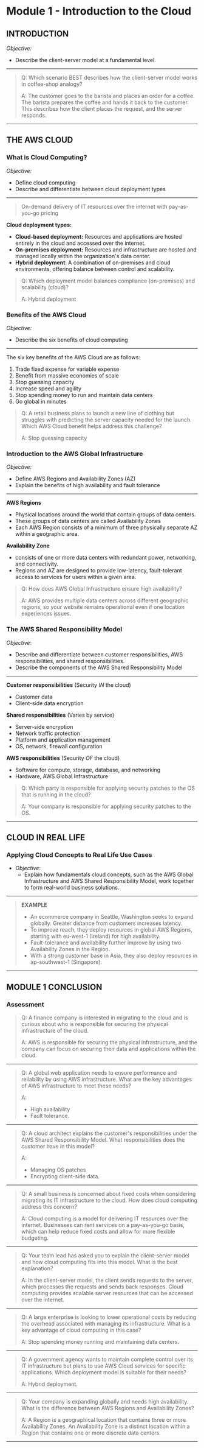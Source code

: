 # Module 1 - Introduction to the Cloud

## INTRODUCTION

_Objective:_
- Describe the client-server model at a fundamental level.
---

> Q: Which scenario BEST describes how the client-server model works in coffee-shop analogy?
> 
> A: The customer goes to the barista and places an order for a coffee. The barista prepares the coffee and hands it back to the customer. This describes how the client places the request, and the server responds.
---
## THE AWS CLOUD

### What is Cloud Computing?

_Objective:_
- Define cloud computing
- Describe and differentiate between cloud deployment types
---

>On-demand delivery of IT resources over the internet with pay-as-you-go pricing

**Cloud deployment types:**
- **Cloud-based deployment:** Resources and applications are hosted entirely in the cloud and accessed over the internet.
- **On-premises deployment:** Resources and infrastructure are hosted and managed locally within the organization's data center.
- **Hybrid deployment**: A combination of on-premises and cloud environments, offering balance between control and scalability.

> Q: Which deployment model balances compliance (on-premises) and scalability (cloud)?
> 
> A: Hybrid deployment

### Benefits of the AWS Cloud

_Objective:_
- Describe the six benefits of cloud computing
---

The six key benefits of the AWS Cloud are as follows:

1. Trade fixed expense for variable expense
2. Benefit from massive economies of scale
3. Stop guessing capacity
4. Increase speed and agility
5. Stop spending money to run and maintain data centers
6. Go global in minutes



> Q: A retail business plans to launch a new line of clothing but struggles with predicting the server capacity needed for the launch. Which AWS Cloud benefit helps address this challenge?
>
> A: Stop guessing capacity

### Introduction to the AWS Global Infrastructure

_Objective:_
- Define AWS Regions and Availability Zones (AZ)
- Explain the benefits of high availability and fault tolerance
---

**AWS Regions**
  - Physical locations around the world that contain groups of data centers.
  - These groups of data centers are called Availability Zones
  - Each AWS Region consists of a minimum of three physically separate AZ within a geographic area.

**Availability Zone**
  - consists of one or more data centers with redundant power, networking, and connectivity.
  - Regions and AZ are designed to provide low-latency, fault-tolerant access to services for users within a given area.

> Q: How does AWS Global Infrastructure ensure high availability?
>
> A: AWS provides multiple data centers across different geographic regions, so your website remains operational even if one location experiences issues.

### The AWS Shared Responsibility Model

_Objective_:
- Describe and differentiate between customer responsibilities, AWS responsibilities, and shared responsibilities.
- Describe the components of the AWS Shared Responsibility Model
---

**Customer responsibilities** (Security _IN_ the cloud)
- Customer data
- Client-side data encryption

**Shared responsibilities** (Varies by service)
- Server-side encryption
- Network traffic protection
- Platform and application management
- OS, network, firewall configuration

**AWS responsibilities** (Security _OF_ the cloud)
- Software for compute, storage, database, and networking
- Hardware, AWS Global Infrastructure

> Q: Which party is responsible for applying security patches to the OS that is running in the cloud?
>
> A: Your company is responsible for applying security patches to the OS.

---
## CLOUD IN REAL LIFE

### Applying Cloud Concepts to Real Life Use Cases

- _Objective_:
  - Explain how fundamentals cloud concepts, such as the AWS Global Infrastructure and AWS Shared Responsibility Model, work together to form real-world business solutions.
---

>**EXAMPLE**
>- An ecommerce company in Seattle, Washington seeks to expand globally. Greater distance from customers increases latency.
>- To improve reach, they deploy resources in global AWS Regions, starting with eu-west-1 (Ireland) for high availability.
>- Fault-tolerance and availability further improve by using two Availability Zones in the Region.
>- With a strong customer base in Asia, they also deploy resources in ap-southwest-1 (Singapore).

---
## MODULE 1 CONCLUSION

### Assessment

> Q: A finance company is interested in migrating to the cloud and is curious about who is responsible for securing the physical infrastructure of the cloud.
>
> A: AWS is responsible for securing the physical infrastructure, and the company can focus on securing their data and applications within the cloud.

---

> Q: A global web application needs to ensure performance and reliability by using AWS infrastructure. What are the key advantages of AWS infrastructure to meet these needs?
>
> A: 
>   - High availability 
>   - Fault tolerance.

---

> Q: A cloud architect explains the customer's responsibilities under the AWS Shared Responsibility Model. What responsibilities does the customer have in this model?
>
> A: 
>   - Managing OS patches 
>   - Encrypting client-side data.

---

> Q: A small business is concerned about fixed costs when considering migrating its IT infrastructure to the cloud. How does cloud computing address this concern?
>
> A: Cloud computing is a model for delivering IT resources over the internet. Businesses can rent services on a pay-as-you-go basis, which can help reduce fixed costs and allow for more flexible budgeting.

---

> Q: Your team lead has asked you to explain the client-server model and how cloud computing fits into this model. What is the best explanation?
>
> A: In the client-server model, the client sends requests to the server, which processes the requests and sends back responses. Cloud computing provides scalable server resources that can be accessed over the internet.

---

> Q: A large enterprise is looking to lower operational costs by reducing the overhead associated with managing its infrastructure. What is a key advantage of cloud computing in this case?
>
> A: Stop spending money running and maintaining data centers.

---

> Q: A government agency wants to maintain complete control over its IT infrastructure but plans to use AWS Cloud services for specific applications. Which deployment model is suitable for their needs?
>
> A: Hybrid deployment.

---

> Q: Your company is expanding globally and needs high availability. What is the difference between AWS Regions and Availability Zones?
>
> A: A Region is a geographical location that contains three or more Availability Zones. An Availability Zone is a distinct location within a Region that contains one or more discrete data centers.

---
